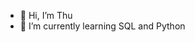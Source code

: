 - 👋 Hi, I’m Thu
- 🌱 I’m currently learning SQL and Python

<!---
thungo96/thungo96 is a ✨ special ✨ repository because its `README.md` (this file) appears on your GitHub profile.
You can click the Preview link to take a look at your changes.
--->
